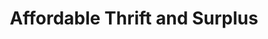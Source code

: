 ---
title: "Affordable Thrift and Surplus"
url: /bountiful/affordable-thrift-and-surplus/
shop: Gebrauchtwaren
---